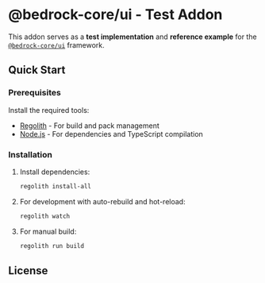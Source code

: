 # @bedrock-core/ui - Test Addon

This addon serves as a **test implementation** and **reference example** for the [`@bedrock-core/ui`](https://github.com/bedrock-core/ui) framework.

## Quick Start

### Prerequisites

Install the required tools:

- [Regolith](https://bedrock-oss.github.io/regolith/) - For build and pack management
- [Node.js](https://nodejs.org/en) - For dependencies and TypeScript compilation

### Installation

1. Install dependencies:

   ```bash
   regolith install-all
   ```

2. For development with auto-rebuild and hot-reload:

   ```bash
   regolith watch
   ```

3. For manual build:

   ```bash
   regolith run build
   ```

## License
